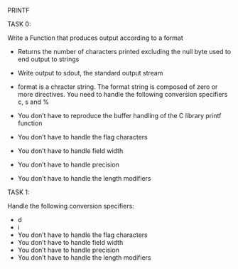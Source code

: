 PRINTF

TASK 0:


Write a Function that produces output according to a format

* Returns the number of characters printed excluding the null byte used to end output to strings

* Write output to sdout, the standard output stream
* format is a chracter string. The format string is composed of zero or more directives. You need to handle the following conversion specifiers
c, s and %

* You don’t have to reproduce the buffer handling of the C library printf function
* You don’t have to handle the flag characters
* You don’t have to handle field width
* You don’t have to handle precision
* You don’t have to handle the length modifiers

TASK 1:

Handle the following conversion specifiers:


* d
* i
* You don’t have to handle the flag characters
* You don’t have to handle field width
* You don’t have to handle precision
* You don’t have to handle the length modifiers

